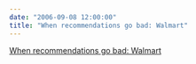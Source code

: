 ```yaml
---
date: "2006-09-08 12:00:00"
title: "When recommendations go bad: Walmart"
---
```


[When recommendations go bad: Walmart](/lemire/blog/2006/09-08-when-recommendations-go-bad-walmart)

